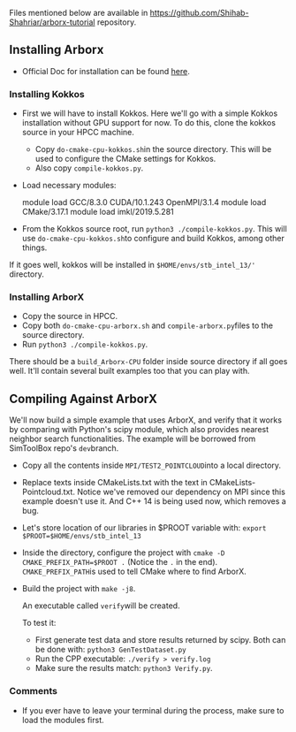 Files mentioned below are available in https://github.com/Shihab-Shahriar/arborx-tutorial repository.
## Installing Arborx

+ Official Doc for installation can be found [here](https://github.com/arborx/ArborX/wiki/Build).

### Installing Kokkos
+ First we will have to install Kokkos. Here we'll go with a simple Kokkos installation without GPU support for now. To do this, clone the kokkos source in your HPCC machine. 
	+ Copy `do-cmake-cpu-kokkos.sh`in the source directory. This will be used to configure the CMake settings for Kokkos. 
	+ Also copy `compile-kokkos.py`. 
+ Load necessary modules:
			

    module load GCC/8.3.0 CUDA/10.1.243 OpenMPI/3.1.4
    module load CMake/3.17.1
    module load imkl/2019.5.281

+ From the Kokkos source root, run `python3 ./compile-kokkos.py`. This will use `do-cmake-cpu-kokkos.sh`to configure and build Kokkos, among other things.

If it goes well, kokkos will be installed in `$HOME/envs/stb_intel_13/'` directory.

### Installing ArborX
+ Copy the source in HPCC.
+ Copy both `do-cmake-cpu-arborx.sh` and `compile-arborx.py`files to the source directory.
+ Run `python3 ./compile-kokkos.py`. 

There should be a `build_Arborx-CPU` folder inside source directory if all goes well. It'll contain several built examples too that you can play with.

## Compiling Against ArborX
 We'll now build a simple example that uses ArborX, and verify that it works by comparing with Python's scipy module, which also provides nearest neighbor search functionalities. The example will be borrowed from SimToolBox repo's `dev`branch.
+ Copy all the contents inside `MPI/TEST2_POINTCLOUD`into a local directory.
+ Replace texts inside CMakeLists.txt with the text in CMakeLists-Pointcloud.txt. Notice we've removed our dependency on MPI since this example doesn't use it. And C++ 14 is being used now, which removes a bug. 
+ Let's store location of our libraries in $PROOT variable with: `export $PROOT=$HOME/envs/stb_intel_13`
+ Inside the directory, configure the project with `cmake -D CMAKE_PREFIX_PATH=$PROOT .` (Notice the `.`
in the end). `CMAKE_PREFIX_PATH`is used to tell CMake where to find ArborX.
+ Build the project with `make -j8`.

  An executable called `verify`will be created.

  To test it:
  + First generate test data and store results returned by scipy. Both can be done with: `python3 GenTestDataset.py`
  + Run the CPP executable: `./verify > verify.log`
  + Make sure the results match: `python3 Verify.py`.


### Comments
+ If you ever have to leave your terminal during the process, make sure to load the modules first. 
